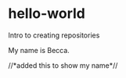 # hello-world
Intro to creating repositories
<p>My name is Becca.</p>
//*added this to show my name*//
